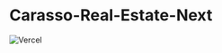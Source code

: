 # Carasso-Real-Estate-Next

![Vercel](https://vercelbadge.vercel.app/api/[carasso-dev]/[carasso-real-estate-next])
